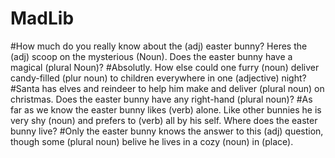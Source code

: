 # MadLib
#How much do you really know about the (adj) easter bunny? Heres the (adj) scoop on the mysterious (Noun). Does the easter bunny have a magical (plural Noun)?
#Absolutly. How else could one furry (noun) deliver candy-filled (plur noun) to children everywhere in one (adjective) night? 
#Santa has elves and reindeer to help him make and deliver (plural noun) on christmas. Does the easter bunny have any right-hand (plural noun)?
#As far as we know the easter bunny likes (verb) alone. Like other bunnies he is very shy (noun) and prefers to (verb) all by his self. Where does the easter bunny live?
#Only the easter bunny knows the answer to this (adj) question, though some (plural noun) belive he lives in a cozy (noun) in (place).
